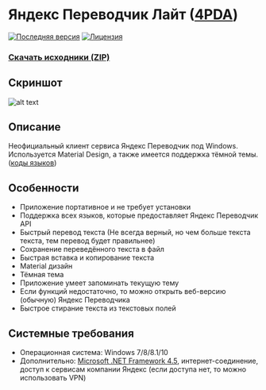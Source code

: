 # Яндекс Переводчик Лайт ([4PDA](http://4pda.ru/forum/index.php?showtopic=970814))
[![Последняя версия](https://img.shields.io/github/release/Zalexanninev15/Yandex-Translate-Lite.svg?style=flat-square)](https://github.com/Zalexanninev15/Yandex-Translate-Lite/releases/latest)
[![Лицензия](https://img.shields.io/github/license/Zalexanninev15/Yandex-Translate-Lite.svg?style=flat-square)](https://github.com/Zalexanninev15/Yandex-Translate-Lite/blob/master/LICENSE) 
### [Скачать исходники (ZIP)](https://github.com/Zalexanninev15/Yandex-Translate-Lite/archive/master.zip) 

## Скриншот
![alt text](https://i.imgur.com/a1yWaQR.jpg)

## Описание
Неофициальный клиент сервиса Яндекс Переводчик под Windows. Используется Material Design, а также имеется поддержка тёмной темы. ([коды языков](https://github.com/Zalexanninev15/Yandex-Translate-Lite/blob/master/%D0%9A%D0%BE%D0%B4%D1%8B%20%D1%8F%D0%B7%D1%8B%D0%BA%D0%BE%D0%B2/README.md))

## Особенности
* Приложение портативное и не требует установки
* Поддержка всех языков, которые предоставляет Яндекс Переводчик API
* Быстрый перевод текста
(Не всегда верный, но чем больше текста текста, тем перевод будет правильнее)
* Сохранение переведённого текста в файл
* Быстрая вставка и копирование текста
* Material дизайн
* Тёмная тема
* Приложение умеет запоминать текущую тему
* Если функций недостаточно, то можно открыть веб-версию (обычную) Яндекс Переводчика
* Быстрое стирание текста из текстовых полей

## Системные требования
* Операционная система: Windows 7/8/8.1/10
* Дополнительно: [Microsoft .NET Framework 4.5](https://www.microsoft.com/ru-ru/download/details.aspx?id=30653), интернет-соединение, доступ к сервисам компании Яндекс (если доступа нет, то можно использовать VPN)
